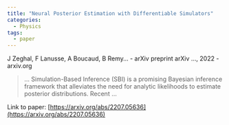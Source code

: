```yaml
---
title: "Neural Posterior Estimation with Differentiable Simulators"
categories:
  - Physics
tags:
  - paper
---
```

J Zeghal, F Lanusse, A Boucaud, B Remy… - arXiv preprint arXiv …, 2022 - arxiv.org



>… Simulation-Based Inference (SBI) is a promising Bayesian inference framework that alleviates the need for analytic likelihoods to estimate posterior distributions. Recent …

Link to paper: [https://arxiv.org/abs/2207.05636](https://arxiv.org/abs/2207.05636)
